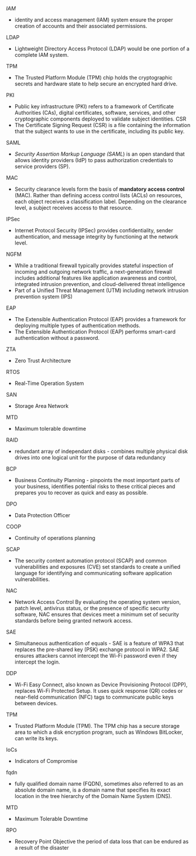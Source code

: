 *IAM*
- identity and access management (IAM) system ensure the proper creation of accounts and their associated permissions.

LDAP 
- Lightweight Directory Access Protocol (LDAP) would be one portion of a complete IAM system. 

TPM
- The Trusted Platform Module (TPM) chip holds the cryptographic secrets and hardware state to help secure an encrypted hard drive.

PKI
- Public key infrastructure (PKI) refers to a framework of Certificate Authorities (CAs), digital certificates, software, services, and other cryptographic components deployed to validate subject identities.
CSR
- The Certificate Signing Request (CSR) is a file containing the information that the subject wants to use in the certificate, including its public key.

SAML
- _Security Assertion Markup Language (SAML_) is an open standard that allows identity providers (IdP) to pass authorization credentials to service providers (SP).

MAC
 - Security clearance levels form the basis of **mandatory access control** (MAC). Rather than defining access control lists (ACLs) on resources, each object receives a classification label. Depending on the clearance level, a subject receives access to that resource.

IPSec
- Internet Protocol Security (IPSec) provides confidentiality, sender authentication, and message integrity by functioning at the network level.

NGFM
- While a traditional firewall typically provides stateful inspection of incoming and outgoing network traffic, a next-generation firewall includes additional features like application awareness and control, integrated intrusion prevention, and cloud-delivered threat intelligence
- Part of a Unified Threat Management (UTM) including network intrusion prevention system (IPS)

EAP
- The Extensible Authentication Protocol (EAP) provides a framework for deploying multiple types of authentication methods.
- The Extensible Authentication Protocol (EAP) performs smart-card authentication without a password.

ZTA
- Zero Trust Architecture 

RTOS
- Real-Time Operation System

SAN
- Storage Area Network

MTD
- Maximum tolerable downtime 

RAID
- redundant array of independant disks - combines multiple physical disk drives into one logical unit for the purpose of data redundancy

BCP
- Business Continuity Planning - pinpoints the most important parts of your business, identifies potential risks to these critical pieces and prepares you to recover as quick and easy as possible.

DPO
- Data Protection Officer

COOP
- Continuity of operations planning

SCAP
- The security content automation protocol (SCAP) and common vulnerabilities and exposures (CVE) set standards to create a unified language for identifying and communicating software application vulnerabilities.

NAC
- Network Access Control By evaluating the operating system version, patch level, antivirus status, or the presence of specific security software, NAC ensures that devices meet a minimum set of security standards before being granted network access.

SAE
- Simultaneous authentication of equals - SAE is a feature of WPA3 that replaces the pre-shared key (PSK) exchange protocol in WPA2. SAE ensures attackers cannot intercept the Wi-Fi password even if they intercept the login.

DDP
- Wi-Fi Easy Connect, also known as Device Provisioning Protocol (DPP), replaces Wi-Fi Protected Setup. It uses quick response (QR) codes or near-field communication (NFC) tags to communicate public keys between devices.

TPM
- Trusted Platform Module (TPM). The TPM chip has a secure storage area to which a disk encryption program, such as Windows BitLocker, can write its keys.

IoCs
- Indicators of Compromise

fqdn
- fully qualified domain name (FQDN), sometimes also referred to as an absolute domain name, is a domain name that specifies its exact location in the tree hierarchy of the Domain Name System (DNS).

MTD
- Maximum Tolerable Downtime

RPO
- Recovery Point Objective the period of data loss that can be endured as a result of the disaster

